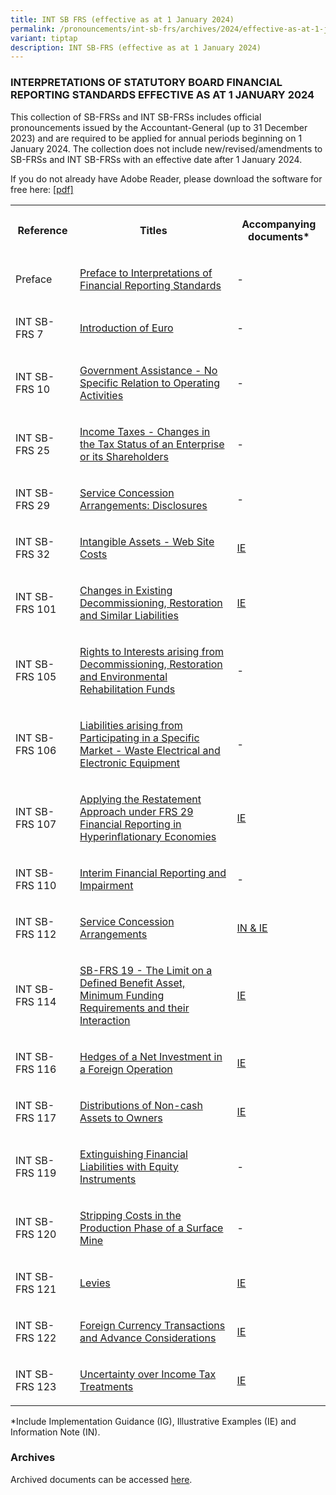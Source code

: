 ```yaml
---
title: INT SB FRS (effective as at 1 January 2024)
permalink: /pronouncements/int-sb-frs/archives/2024/effective-as-at-1-january-2024/
variant: tiptap
description: INT SB-FRS (effective as at 1 January 2024)
---
```

<h3>INTERPRETATIONS OF STATUTORY BOARD FINANCIAL REPORTING STANDARDS EFFECTIVE AS AT 1 JANUARY 2024</h3>
<p>This collection of SB-FRSs and INT SB-FRSs includes official pronouncements
issued by the Accountant-General (up to 31 December 2023) and are required
to be applied for annual periods beginning on 1 January 2024. The collection
does not include new/revised/amendments to SB-FRSs and INT SB-FRSs with
an effective date after 1 January 2024.</p>
<p>If you do not already have Adobe Reader, please download the software
for free here:&nbsp;<a href="http://www.adobe.com/products/acrobat/readstep2.html" rel="noopener noreferrer nofollow" target="_blank">[pdf]</a>
</p>
<table>
<tbody>
<tr>
<th rowspan="1" colspan="1">
<p>Reference</p>
</th>
<th rowspan="1" colspan="1">
<p>Titles</p>
</th>
<th rowspan="1" colspan="1">
<p>Accompanying documents*</p>
</th>
</tr>
<tr>
<td rowspan="1" colspan="1">
<p>Preface</p>
</td>
<td rowspan="1" colspan="1">
<p><a href="/files/Docs/INT SB FRS 2024/INT_SB_FRS_Preface.pdf" rel="noopener noreferrer nofollow" target="_blank">Preface to Interpretations of Financial Reporting Standards</a>
</p>
</td>
<td rowspan="1" colspan="1">
<p>-</p>
</td>
</tr>
<tr>
<td rowspan="1" colspan="1">
<p>INT SB-FRS 7</p>
</td>
<td rowspan="1" colspan="1">
<p><a href="/files/Docs/INT SB FRS 2024/INT_SB_FRS_7.pdf" rel="noopener noreferrer nofollow" target="_blank">Introduction of Euro</a>
</p>
</td>
<td rowspan="1" colspan="1">
<p>-</p>
</td>
</tr>
<tr>
<td rowspan="1" colspan="1">
<p>INT SB-FRS 10</p>
</td>
<td rowspan="1" colspan="1">
<p><a href="/files/Docs/INT SB FRS 2024/INT_SB_FRS_10.pdf" rel="noopener noreferrer nofollow" target="_blank">Government Assistance - No Specific Relation to Operating Activities</a>
</p>
</td>
<td rowspan="1" colspan="1">
<p>-</p>
</td>
</tr>
<tr>
<td rowspan="1" colspan="1">
<p>INT SB-FRS 25</p>
</td>
<td rowspan="1" colspan="1">
<p><a href="/files/Docs/INT SB FRS 2024/INT_SB_FRS_25.pdf" rel="noopener noreferrer nofollow" target="_blank">Income Taxes - Changes in the Tax Status of an Enterprise or its Shareholders</a>
</p>
</td>
<td rowspan="1" colspan="1">
<p>-</p>
</td>
</tr>
<tr>
<td rowspan="1" colspan="1">
<p>INT SB-FRS 29</p>
</td>
<td rowspan="1" colspan="1">
<p><a href="/files/Docs/INT SB FRS 2024/INT_SB_FRS_29.pdf" rel="noopener noreferrer nofollow" target="_blank">Service Concession Arrangements: Disclosures</a>
</p>
</td>
<td rowspan="1" colspan="1">
<p>-</p>
</td>
</tr>
<tr>
<td rowspan="1" colspan="1">
<p>INT SB-FRS 32</p>
</td>
<td rowspan="1" colspan="1">
<p><a href="/files/Docs/INT SB FRS 2024/INT_SB_FRS_32.pdf" rel="noopener noreferrer nofollow" target="_blank">Intangible Assets - Web Site Costs</a>
</p>
</td>
<td rowspan="1" colspan="1">
<p><a href="/files/Docs/INT SB FRS 2024/INT_SB_FRS_32_IE.pdf" rel="noopener noreferrer nofollow" target="_blank">IE</a>
</p>
</td>
</tr>
<tr>
<td rowspan="1" colspan="1">
<p>INT SB-FRS 101</p>
</td>
<td rowspan="1" colspan="1">
<p><a href="/files/Docs/INT SB FRS 2024/INT_SB_FRS_101.pdf" rel="noopener noreferrer nofollow" target="_blank">Changes in Existing Decommissioning, Restoration and Similar Liabilities</a>
</p>
</td>
<td rowspan="1" colspan="1">
<p><a href="/files/Docs/INT SB FRS 2024/INT_SB_FRS_101_IE.pdf" rel="noopener noreferrer nofollow" target="_blank">IE</a>
</p>
</td>
</tr>
<tr>
<td rowspan="1" colspan="1">
<p>INT SB-FRS 105</p>
</td>
<td rowspan="1" colspan="1">
<p><a href="/files/Docs/INT SB FRS 2024/INT_SB_FRS_105.pdf" rel="noopener noreferrer nofollow" target="_blank">Rights to Interests arising from Decommissioning, Restoration and Environmental Rehabilitation Funds</a>
</p>
</td>
<td rowspan="1" colspan="1">
<p>-</p>
</td>
</tr>
<tr>
<td rowspan="1" colspan="1">
<p>INT SB-FRS 106</p>
</td>
<td rowspan="1" colspan="1">
<p><a href="/files/Docs/INT SB FRS 2024/INT_SB_FRS_106.pdf" rel="noopener noreferrer nofollow" target="_blank">Liabilities arising from Participating in a Specific Market - Waste Electrical and Electronic Equipment</a>
</p>
</td>
<td rowspan="1" colspan="1">
<p>-</p>
</td>
</tr>
<tr>
<td rowspan="1" colspan="1">
<p>INT SB-FRS 107</p>
</td>
<td rowspan="1" colspan="1">
<p><a href="/files/Docs/INT SB FRS 2024/INT_SB_FRS_107.pdf" rel="noopener noreferrer nofollow" target="_blank">Applying the Restatement Approach under FRS 29 Financial Reporting in Hyperinflationary Economies</a>
</p>
</td>
<td rowspan="1" colspan="1">
<p><a href="/files/Docs/INT SB FRS 2024/INT_SB_FRS_107_IE.pdf" rel="noopener noreferrer nofollow" target="_blank">IE</a>
</p>
</td>
</tr>
<tr>
<td rowspan="1" colspan="1">
<p>INT SB-FRS 110</p>
</td>
<td rowspan="1" colspan="1">
<p><a href="/files/Docs/INT SB FRS 2024/INT_SB_FRS_110.pdf" rel="noopener noreferrer nofollow" target="_blank">Interim Financial Reporting and Impairment</a>
</p>
</td>
<td rowspan="1" colspan="1">
<p>-</p>
</td>
</tr>
<tr>
<td rowspan="1" colspan="1">
<p>INT SB-FRS 112</p>
</td>
<td rowspan="1" colspan="1">
<p><a href="/files/Docs/INT SB FRS 2024/INT_SB_FRS_112.pdf" rel="noopener noreferrer nofollow" target="_blank">Service Concession Arrangements</a>
</p>
</td>
<td rowspan="1" colspan="1">
<p><a href="/files/Docs/INT SB FRS 2024/INT_SB_FRS_112_IN_IE.pdf" rel="noopener noreferrer nofollow" target="_blank">IN &amp; IE</a>
</p>
</td>
</tr>
<tr>
<td rowspan="1" colspan="1">
<p>INT SB-FRS 114</p>
</td>
<td rowspan="1" colspan="1">
<p><a href="/files/Docs/INT SB FRS 2024/INT_SB_FRS_114.pdf" rel="noopener noreferrer nofollow" target="_blank">SB-FRS 19 - The Limit on a Defined Benefit Asset, Minimum Funding Requirements and their Interaction</a>
</p>
</td>
<td rowspan="1" colspan="1">
<p><a href="/files/Docs/INT SB FRS 2024/INT_SB_FRS_114_IE.pdf" rel="noopener noreferrer nofollow" target="_blank">IE</a>
</p>
</td>
</tr>
<tr>
<td rowspan="1" colspan="1">
<p>INT SB-FRS 116</p>
</td>
<td rowspan="1" colspan="1">
<p><a href="/files/Docs/INT SB FRS 2024/INT_SB_FRS_116.pdf" rel="noopener noreferrer nofollow" target="_blank">Hedges of a Net Investment in a Foreign Operation</a>
</p>
</td>
<td rowspan="1" colspan="1">
<p><a href="/files/Docs/INT SB FRS 2024/INT_SB_FRS_116_IE.pdf" rel="noopener noreferrer nofollow" target="_blank">IE</a>
</p>
</td>
</tr>
<tr>
<td rowspan="1" colspan="1">
<p>INT SB-FRS 117</p>
</td>
<td rowspan="1" colspan="1">
<p><a href="/files/Docs/INT SB FRS 2024/INT_SB_FRS_117.pdf" rel="noopener noreferrer nofollow" target="_blank">Distributions of Non-cash Assets to Owners</a>
</p>
</td>
<td rowspan="1" colspan="1">
<p><a href="/files/Docs/INT SB FRS 2024/INT_SB_FRS_117_IE.pdf" rel="noopener noreferrer nofollow" target="_blank">IE</a>
</p>
</td>
</tr>
<tr>
<td rowspan="1" colspan="1">
<p>INT SB-FRS 119</p>
</td>
<td rowspan="1" colspan="1">
<p><a href="/files/Docs/INT SB FRS 2024/INT_SB_FRS_119.pdf" rel="noopener noreferrer nofollow" target="_blank">Extinguishing Financial Liabilities with Equity Instruments</a>
</p>
</td>
<td rowspan="1" colspan="1">
<p>-</p>
</td>
</tr>
<tr>
<td rowspan="1" colspan="1">
<p>INT SB-FRS 120</p>
</td>
<td rowspan="1" colspan="1">
<p><a href="/files/Docs/INT SB FRS 2024/INT_SB_FRS_120.pdf" rel="noopener noreferrer nofollow" target="_blank">Stripping Costs in the Production Phase of a Surface Mine</a>
</p>
</td>
<td rowspan="1" colspan="1">
<p>-</p>
</td>
</tr>
<tr>
<td rowspan="1" colspan="1">
<p>INT SB-FRS 121</p>
</td>
<td rowspan="1" colspan="1">
<p><a href="/files/Docs/INT SB FRS 2024/INT_SB_FRS_121.pdf" rel="noopener noreferrer nofollow" target="_blank">Levies</a>
</p>
</td>
<td rowspan="1" colspan="1">
<p><a href="/files/Docs/INT SB FRS 2024/INT_SB_FRS_121_IE.pdf" rel="noopener noreferrer nofollow" target="_blank">IE</a>
</p>
</td>
</tr>
<tr>
<td rowspan="1" colspan="1">
<p>INT SB-FRS 122</p>
</td>
<td rowspan="1" colspan="1">
<p><a href="/files/Docs/INT SB FRS 2024/INT_SB_FRS_122.pdf" rel="noopener noreferrer nofollow" target="_blank">Foreign Currency Transactions and Advance Considerations</a>
</p>
</td>
<td rowspan="1" colspan="1">
<p><a href="/files/Docs/INT SB FRS 2024/INT_SB_FRS_122_IE.pdf" rel="noopener noreferrer nofollow" target="_blank">IE</a>
</p>
</td>
</tr>
<tr>
<td rowspan="1" colspan="1">
<p>INT SB-FRS 123</p>
</td>
<td rowspan="1" colspan="1">
<p><a href="/files/Docs/INT SB FRS 2024/INT_SB_FRS_123.pdf" rel="noopener noreferrer nofollow" target="_blank">Uncertainty over Income Tax Treatments</a>
</p>
</td>
<td rowspan="1" colspan="1">
<p><a href="/files/Docs/INT SB FRS 2024/INT_SB_FRS_123_IE.pdf" rel="noopener noreferrer nofollow" target="_blank">IE</a>
</p>
</td>
</tr>
</tbody>
</table>
<p>*Include Implementation Guidance (IG), Illustrative Examples (IE) and
Information Note (IN).</p>
<h3>Archives</h3>
<p>Archived documents can be accessed&nbsp;<a href="/pronouncements/interpretations-of-sb-frs/archives/" rel="noopener noreferrer nofollow" target="_blank">here</a>.</p>